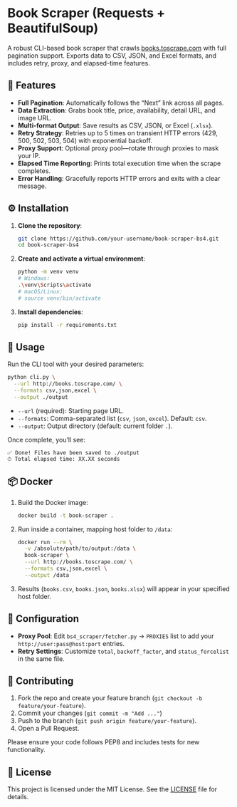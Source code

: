 # Book Scraper (Requests + BeautifulSoup)

A robust CLI-based book scraper that crawls [books.toscrape.com](http://books.toscrape.com) with full pagination support. Exports data to CSV, JSON, and Excel formats, and includes retry, proxy, and elapsed-time features.

## 🔧 Features

- **Full Pagination**: Automatically follows the “Next” link across all pages.
- **Data Extraction**: Grabs book title, price, availability, detail URL, and image URL.
- **Multi-format Output**: Save results as CSV, JSON, or Excel (`.xlsx`).
- **Retry Strategy**: Retries up to 5 times on transient HTTP errors (429, 500, 502, 503, 504) with exponential backoff.
- **Proxy Support**: Optional proxy pool—rotate through proxies to mask your IP.
- **Elapsed Time Reporting**: Prints total execution time when the scrape completes.
- **Error Handling**: Gracefully reports HTTP errors and exits with a clear message.

## ⚙️ Installation

1. **Clone the repository**:
   ```bash
   git clone https://github.com/your-username/book-scraper-bs4.git
   cd book-scraper-bs4
   ```
2. **Create and activate a virtual environment**:
   ```bash
   python -m venv venv
   # Windows:
   .\venv\Scripts\activate
   # macOS/Linux:
   # source venv/bin/activate
   ```
3. **Install dependencies**:
   ```bash
   pip install -r requirements.txt
   ```

## 🚀 Usage

Run the CLI tool with your desired parameters:
```bash
python cli.py \
  --url http://books.toscrape.com/ \
  --formats csv,json,excel \
  --output ./output
```

- `--url` (required): Starting page URL.
- `--formats`: Comma-separated list (`csv`, `json`, `excel`). Default: `csv`.
- `--output`: Output directory (default: current folder `.`).

Once complete, you’ll see:
```
✅ Done! Files have been saved to ./output
⏱ Total elapsed time: XX.XX seconds
```

## 📦 Docker

1. Build the Docker image:
   ```bash
   docker build -t book-scraper .
   ```
2. Run inside a container, mapping host folder to `/data`:
   ```bash
   docker run --rm \
     -v /absolute/path/to/output:/data \
     book-scraper \
     --url http://books.toscrape.com/ \
     --formats csv,json,excel \
     --output /data
   ```
3. Results (`books.csv`, `books.json`, `books.xlsx`) will appear in your specified host folder.

## 📄 Configuration

- **Proxy Pool**: Edit `bs4_scraper/fetcher.py` → `PROXIES` list to add your `http://user:pass@host:port` entries.
- **Retry Settings**: Customize `total`, `backoff_factor`, and `status_forcelist` in the same file.

## 🚧 Contributing

1. Fork the repo and create your feature branch (`git checkout -b feature/your-feature`).
2. Commit your changes (`git commit -m "Add ..."`) 
3. Push to the branch (`git push origin feature/your-feature`).
4. Open a Pull Request.

Please ensure your code follows PEP8 and includes tests for new functionality.

## 📜 License

This project is licensed under the MIT License. See the [LICENSE](LICENSE) file for details.

